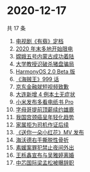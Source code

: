 # 2020-12-17

共 17 条

<!-- BEGIN ZHIHUSEARCH -->
<!-- 最后更新时间 Thu Dec 17 2020 16:08:38 GMT+0800 (CST) -->
1. [电视剧《有翡》定档](https://www.zhihu.com/search?q=有翡)
1. [2020 年末多地开始限电](https://www.zhihu.com/search?q=限电)
1. [嫦娥五号内蒙古成功着陆](https://www.zhihu.com/search?q=嫦娥五号)
1. [大学教授识破杀猪盘骗局](https://www.zhihu.com/search?q=杀猪盘)
1. [HarmonyOS 2.0 Beta 版](https://www.zhihu.com/search?q=鸿蒙os2.0)
1. [《海贼王》999 话](https://www.zhihu.com/search?q=海贼王)
1. [京东金融就短视频致歉](https://www.zhihu.com/search?q=京东金融)
1. [大连新增 4 例本土无症状](https://www.zhihu.com/search?q=大连疫情)
1. [小米发布多看电纸书 Pro](https://www.zhihu.com/search?q=小米电纸书)
1. [字母哥提前顶薪续约雄鹿](https://www.zhihu.com/search?q=字母哥)
1. [我国宫颈癌呈年轻化趋势](https://www.zhihu.com/search?q=宫颈癌)
1. [家属拒为司机作证后续](https://www.zhihu.com/search?q=救婴儿闯红灯)
1. [《送你一朵小红花》MV 发布](https://www.zhihu.com/search?q=送你一朵小红花)
1. [海沃德右手撕脱性骨折](https://www.zhihu.com/search?q=海沃德)
1. [素媛案罪犯禁止夜间外出](https://www.zhihu.com/search?q=素媛案)
1. [王栎鑫宣布与吴雅婷离婚](https://www.zhihu.com/search?q=王栎鑫吴雅婷)
1. [中芯国际梁孟松被曝辞职](https://www.zhihu.com/search?q=梁孟松)
<!-- END ZHIHUSEARCH -->
